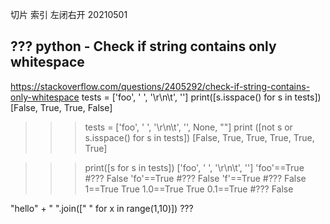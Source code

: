 

切片 索引 左闭右开  20210501

## ??? python - Check if string contains only whitespace  
https://stackoverflow.com/questions/2405292/check-if-string-contains-only-whitespace
tests = ['foo', ' ', '\r\n\t', '']
print([s.isspace() for s in tests])
[False, True, True, False]

>>> tests = ['foo', ' ', '\r\n\t', '', None, ""]
>>> print ([not s or s.isspace() for s in tests])
[False, True, True, True, True, True]

>>> print([s for s in tests])
['foo', ' ', '\r\n\t', '']
>>> 'foo'==True #???
False
>>> 'fo'==True #???
False
>>> 'f'==True #???
False
>>> 1==True
True
>>> 1.0==True
True
>>> 0.1==True #???
False



"hello" + " ".join([" " for x in range(1,10)])   ???